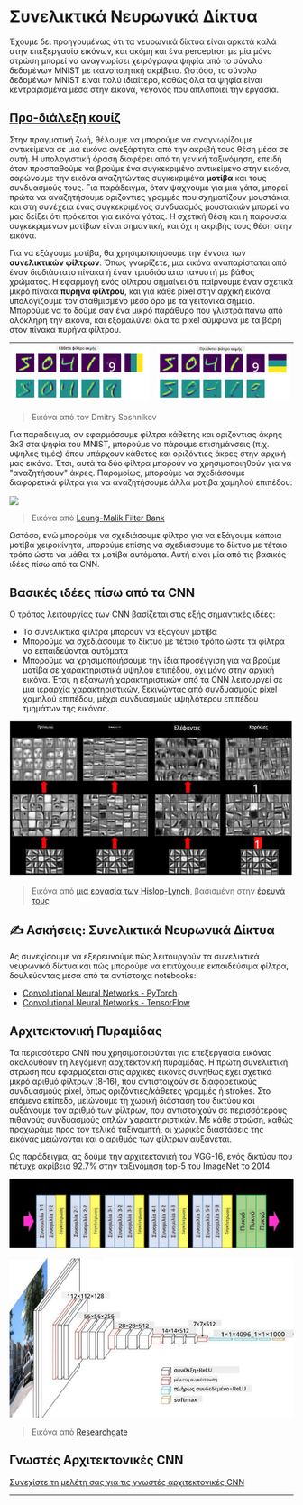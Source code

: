 <!--
CO_OP_TRANSLATOR_METADATA:
{
  "original_hash": "a560d5b845962cf33dc102266e409568",
  "translation_date": "2025-09-23T08:49:56+00:00",
  "source_file": "lessons/4-ComputerVision/07-ConvNets/README.md",
  "language_code": "el"
}
-->
# Συνελικτικά Νευρωνικά Δίκτυα

Έχουμε δει προηγουμένως ότι τα νευρωνικά δίκτυα είναι αρκετά καλά στην επεξεργασία εικόνων, και ακόμη και ένα perceptron με μία μόνο στρώση μπορεί να αναγνωρίσει χειρόγραφα ψηφία από το σύνολο δεδομένων MNIST με ικανοποιητική ακρίβεια. Ωστόσο, το σύνολο δεδομένων MNIST είναι πολύ ιδιαίτερο, καθώς όλα τα ψηφία είναι κεντραρισμένα μέσα στην εικόνα, γεγονός που απλοποιεί την εργασία.

## [Προ-διάλεξη κουίζ](https://ff-quizzes.netlify.app/en/ai/quiz/13)

Στην πραγματική ζωή, θέλουμε να μπορούμε να αναγνωρίζουμε αντικείμενα σε μια εικόνα ανεξάρτητα από την ακριβή τους θέση μέσα σε αυτή. Η υπολογιστική όραση διαφέρει από τη γενική ταξινόμηση, επειδή όταν προσπαθούμε να βρούμε ένα συγκεκριμένο αντικείμενο στην εικόνα, σαρώνουμε την εικόνα αναζητώντας συγκεκριμένα **μοτίβα** και τους συνδυασμούς τους. Για παράδειγμα, όταν ψάχνουμε για μια γάτα, μπορεί πρώτα να αναζητήσουμε οριζόντιες γραμμές που σχηματίζουν μουστάκια, και στη συνέχεια ένας συγκεκριμένος συνδυασμός μουστακιών μπορεί να μας δείξει ότι πρόκειται για εικόνα γάτας. Η σχετική θέση και η παρουσία συγκεκριμένων μοτίβων είναι σημαντική, και όχι η ακριβής τους θέση στην εικόνα.

Για να εξάγουμε μοτίβα, θα χρησιμοποιήσουμε την έννοια των **συνελικτικών φίλτρων**. Όπως γνωρίζετε, μια εικόνα αναπαρίσταται από έναν δισδιάστατο πίνακα ή έναν τρισδιάστατο τανυστή με βάθος χρώματος. Η εφαρμογή ενός φίλτρου σημαίνει ότι παίρνουμε έναν σχετικά μικρό πίνακα **πυρήνα φίλτρου**, και για κάθε pixel στην αρχική εικόνα υπολογίζουμε τον σταθμισμένο μέσο όρο με τα γειτονικά σημεία. Μπορούμε να το δούμε σαν ένα μικρό παράθυρο που γλιστρά πάνω από ολόκληρη την εικόνα, και εξομαλύνει όλα τα pixel σύμφωνα με τα βάρη στον πίνακα πυρήνα φίλτρου.

![Φίλτρο Κάθετης Άκρης](../../../../../translated_images/filter-vert.b7148390ca0bc356ddc7e55555d2481819c1e86ddde9dce4db5e71a69d6f887f.el.png) | ![Φίλτρο Οριζόντιας Άκρης](../../../../../translated_images/filter-horiz.59b80ed4feb946efbe201a7fe3ca95abb3364e266e6fd90820cb893b4d3a6dda.el.png)
----|----

> Εικόνα από τον Dmitry Soshnikov

Για παράδειγμα, αν εφαρμόσουμε φίλτρα κάθετης και οριζόντιας άκρης 3x3 στα ψηφία του MNIST, μπορούμε να πάρουμε επισημάνσεις (π.χ. υψηλές τιμές) όπου υπάρχουν κάθετες και οριζόντιες άκρες στην αρχική μας εικόνα. Έτσι, αυτά τα δύο φίλτρα μπορούν να χρησιμοποιηθούν για να "αναζητήσουν" άκρες. Παρομοίως, μπορούμε να σχεδιάσουμε διαφορετικά φίλτρα για να αναζητήσουμε άλλα μοτίβα χαμηλού επιπέδου:

<img src="images/lmfilters.jpg" width="500" align="center"/>

> Εικόνα από [Leung-Malik Filter Bank](https://www.robots.ox.ac.uk/~vgg/research/texclass/filters.html)

Ωστόσο, ενώ μπορούμε να σχεδιάσουμε φίλτρα για να εξάγουμε κάποια μοτίβα χειροκίνητα, μπορούμε επίσης να σχεδιάσουμε το δίκτυο με τέτοιο τρόπο ώστε να μάθει τα μοτίβα αυτόματα. Αυτή είναι μία από τις βασικές ιδέες πίσω από τα CNN.

## Βασικές ιδέες πίσω από τα CNN

Ο τρόπος λειτουργίας των CNN βασίζεται στις εξής σημαντικές ιδέες:

* Τα συνελικτικά φίλτρα μπορούν να εξάγουν μοτίβα
* Μπορούμε να σχεδιάσουμε το δίκτυο με τέτοιο τρόπο ώστε τα φίλτρα να εκπαιδεύονται αυτόματα
* Μπορούμε να χρησιμοποιήσουμε την ίδια προσέγγιση για να βρούμε μοτίβα σε χαρακτηριστικά υψηλού επιπέδου, όχι μόνο στην αρχική εικόνα. Έτσι, η εξαγωγή χαρακτηριστικών από τα CNN λειτουργεί σε μια ιεραρχία χαρακτηριστικών, ξεκινώντας από συνδυασμούς pixel χαμηλού επιπέδου, μέχρι συνδυασμούς υψηλότερου επιπέδου τμημάτων της εικόνας.

![Ιεραρχική Εξαγωγή Χαρακτηριστικών](../../../../../translated_images/FeatureExtractionCNN.d9b456cbdae7cb643fde3032b81b2940e3cf8be842e29afac3f482725ba7f95c.el.png)

> Εικόνα από [μια εργασία των Hislop-Lynch](https://www.semanticscholar.org/paper/Computer-vision-based-pedestrian-trajectory-Hislop-Lynch/26e6f74853fc9bbb7487b06dc2cf095d36c9021d), βασισμένη στην [έρευνά τους](https://dl.acm.org/doi/abs/10.1145/1553374.1553453)

## ✍️ Ασκήσεις: Συνελικτικά Νευρωνικά Δίκτυα

Ας συνεχίσουμε να εξερευνούμε πώς λειτουργούν τα συνελικτικά νευρωνικά δίκτυα και πώς μπορούμε να επιτύχουμε εκπαιδεύσιμα φίλτρα, δουλεύοντας μέσα από τα αντίστοιχα notebooks:

* [Convolutional Neural Networks - PyTorch](ConvNetsPyTorch.ipynb)
* [Convolutional Neural Networks - TensorFlow](ConvNetsTF.ipynb)

## Αρχιτεκτονική Πυραμίδας

Τα περισσότερα CNN που χρησιμοποιούνται για επεξεργασία εικόνας ακολουθούν τη λεγόμενη αρχιτεκτονική πυραμίδας. Η πρώτη συνελικτική στρώση που εφαρμόζεται στις αρχικές εικόνες συνήθως έχει σχετικά μικρό αριθμό φίλτρων (8-16), που αντιστοιχούν σε διαφορετικούς συνδυασμούς pixel, όπως οριζόντιες/κάθετες γραμμές ή strokes. Στο επόμενο επίπεδο, μειώνουμε τη χωρική διάσταση του δικτύου και αυξάνουμε τον αριθμό των φίλτρων, που αντιστοιχούν σε περισσότερους πιθανούς συνδυασμούς απλών χαρακτηριστικών. Με κάθε στρώση, καθώς προχωράμε προς τον τελικό ταξινομητή, οι χωρικές διαστάσεις της εικόνας μειώνονται και ο αριθμός των φίλτρων αυξάνεται.

Ως παράδειγμα, ας δούμε την αρχιτεκτονική του VGG-16, ενός δικτύου που πέτυχε ακρίβεια 92.7% στην ταξινόμηση top-5 του ImageNet το 2014:

![Στρώσεις ImageNet](../../../../../translated_images/vgg-16-arch1.d901a5583b3a51baeaab3e768567d921e5d54befa46e1e642616c5458c934028.el.jpg)

![Πυραμίδα ImageNet](../../../../../translated_images/vgg-16-arch.64ff2137f50dd49fdaa786e3f3a975b3f22615efd13efb19c5d22f12e01451a1.el.jpg)

> Εικόνα από [Researchgate](https://www.researchgate.net/figure/Vgg16-model-structure-To-get-the-VGG-NIN-model-we-replace-the-2-nd-4-th-6-th-7-th_fig2_335194493)

## Γνωστές Αρχιτεκτονικές CNN

[Συνεχίστε τη μελέτη σας για τις γνωστές αρχιτεκτονικές CNN](CNN_Architectures.md)

---

